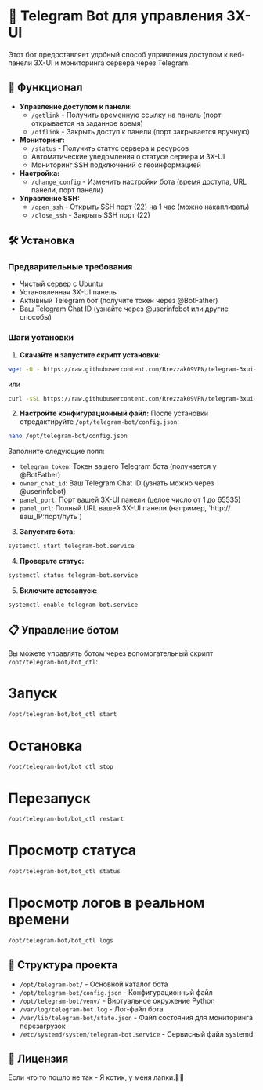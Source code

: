 # 🤖 Telegram Bot для управления 3X-UI

Этот бот предоставляет удобный способ управления доступом к веб-панели 3X-UI и мониторинга сервера через Telegram.

## 🌟 Функционал

- **Управление доступом к панели:**
  - `/getlink` - Получить временную ссылку на панель (порт открывается на заданное время)
  - `/offlink` - Закрыть доступ к панели (порт закрывается вручную)
- **Мониторинг:**
  - `/status` - Получить статус сервера и ресурсов
  - Автоматические уведомления о статусе сервера и 3X-UI
  - Мониторинг SSH подключений с геоинформацией
- **Настройка:**
  - `/change_config` - Изменить настройки бота (время доступа, URL панели, порт панели)
- **Управление SSH:**
  - `/open_ssh` - Открыть SSH порт (22) на 1 час (можно накапливать)
  - `/close_ssh` - Закрыть SSH порт (22)

## 🛠️ Установка

### Предварительные требования

- Чистый сервер с Ubuntu
- Установленная 3X-UI панель
- Активный Telegram бот (получите токен через @BotFather)
- Ваш Telegram Chat ID (узнайте через @userinfobot или другие способы)

### Шаги установки

1. **Скачайте и запустите скрипт установки:**
   
```bash
wget -O - https://raw.githubusercontent.com/Rrezzak09VPN/telegram-3xui-bot/main/scripts/install.sh | bash
```
   или
```bash
curl -sSL https://raw.githubusercontent.com/Rrezzak09VPN/telegram-3xui-bot/main/scripts/install.sh | bash
```

2. **Настройте конфигурационный файл:**
   После установки отредактируйте `/opt/telegram-bot/config.json`:
 ```bash
nano /opt/telegram-bot/config.json
```
   
   Заполните следующие поля:
   - `telegram_token`: Токен вашего Telegram бота (получается у @BotFather)
   - `owner_chat_id`: Ваш Telegram Chat ID (узнать можно через @userinfobot)
   - `panel_port`: Порт вашей 3X-UI панели (целое число от 1 до 65535)
   - `panel_url`: Полный URL вашей 3X-UI панели (например, \`http://ваш_IP:порт/путь\`)

3. **Запустите бота:**
```bash
systemctl start telegram-bot.service
```

4. **Проверьте статус:**
```bash
systemctl status telegram-bot.service
```

5. **Включите автозапуск:**
 ```bash
systemctl enable telegram-bot.service
```

## 📋 Управление ботом

Вы можете управлять ботом через вспомогательный скрипт `/opt/telegram-bot/bot_ctl`:


# Запуск
 ```bash
/opt/telegram-bot/bot_ctl start
```

# Остановка
 ```bash
/opt/telegram-bot/bot_ctl stop
```

# Перезапуск
 ```bash
/opt/telegram-bot/bot_ctl restart
```

# Просмотр статуса
 ```bash
/opt/telegram-bot/bot_ctl status
```

# Просмотр логов в реальном времени
```bash
/opt/telegram-bot/bot_ctl logs
```

## 📂 Структура проекта

- `/opt/telegram-bot/` - Основной каталог бота
- `/opt/telegram-bot/config.json` - Конфигурационный файл
- `/opt/telegram-bot/venv/` - Виртуальное окружение Python
- `/var/log/telegram-bot.log` - Лог-файл бота
- `/var/lib/telegram-bot/state.json` - Файл состояния для мониторинга перезагрузок
- `/etc/systemd/system/telegram-bot.service` - Сервисный файл systemd

## 📄 Лицензия
Если что то пошло не так - Я котик, у меня лапки.🤷‍♂️

